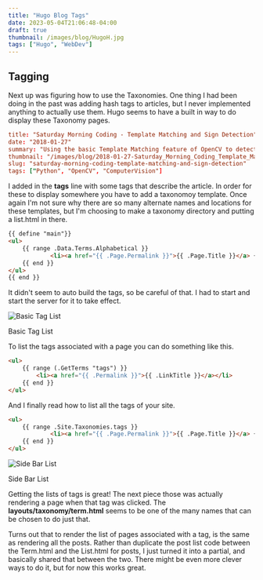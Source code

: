 ```yaml
---
title: "Hugo Blog Tags"
date: 2023-05-04T21:06:48-04:00
draft: true
thumbnail: /images/blog/HugoH.jpg
tags: ["Hugo", "WebDev"]
---
```

## Tagging
Next up was figuring how to use the Taxonomies. One thing I had been doing in the past was adding hash tags to articles, but I never
implemented anything to actually use them. Hugo seems to have a built in way to do display these Taxonomy pages.

```toml
title: "Saturday Morning Coding - Template Matching and Sign Detection"
date: "2018-01-27"
summary: "Using the basic Template Matching feature of OpenCV to detect road signs."
thumbnail: "/images/blog/2018-01-27-Saturday_Morning_Coding_Template_Matching_and_Sign_Detection.jpg"
slug: "saturday-morning-coding-template-matching-and-sign-detection"
tags: ["Python", "OpenCV", "ComputerVision"]
```

I added in the **tags** line with some tags that describe the article. In order for these to display somewhere you have to add a taxonomoy template. Once again I'm not sure why there are so many alternate names and locations for these templates, but I'm choosing to make a taxonomy directory and putting a list.html in there. 

```html
{{ define "main"}}
<ul>
    {{ range .Data.Terms.Alphabetical }}
            <li><a href="{{ .Page.Permalink }}">{{ .Page.Title }}</a> {{ .Count }}</li>
    {{ end }}
</ul>
{{ end }}
```

It didn't seem to auto build the tags, so be careful of that. I had to start and start the server for it to take effect.

<p class="blog-img center md">
    <img src="/images/blog/hugo-tags-1.png" alt="Basic Tag List">
    <div class="center">Basic Tag List</div>
</p>

To list the tags associated with a page you can do something like this.
```html
<ul>
    {{ range (.GetTerms "tags") }}
        <li><a href="{{ .Permalink }}">{{ .LinkTitle }}</a></li>
    {{ end }}
</ul>
```

And I finally read how to list all the tags of your site.
```html
<ul>
    {{ range .Site.Taxonomies.tags }}
            <li><a href="{{ .Page.Permalink }}">{{ .Page.Title }}</a> {{ .Count }}</li>
    {{ end }}
</ul>
```

<p class="blog-img center md">
    <img src="/images/blog/hugo_tags_list.jpg" alt="Side Bar List">
    <div class="center">Side Bar List</div>
</p>

Getting the lists of tags is great! The next piece those was actually rendering a page when that tag was clicked. The **layouts/taxonomy/term.html** seems to be one of the many names that can be chosen to do just that.

Turns out that to render the list of pages associated with a tag, is the same as rendering all the posts. Rather than duplicate the post list code between the Term.html and the List.html for posts, I just turned it into a partial, and basically shared that between the two. There might be even more clever ways to do it, but for now this works great.

